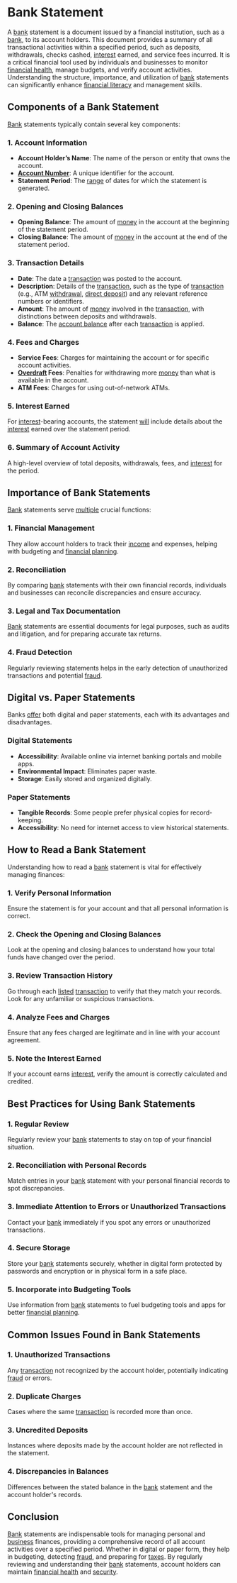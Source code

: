 # Bank Statement

A [bank](../b/bank.md) statement is a document issued by a financial institution, such as a [bank](../b/bank.md), to its account holders. This document provides a summary of all transactional activities within a specified period, such as deposits, withdrawals, checks cashed, [interest](../i/interest.md) earned, and service fees incurred. It is a critical financial tool used by individuals and businesses to monitor [financial health](../f/financial_health.md), manage budgets, and verify account activities. Understanding the structure, importance, and utilization of [bank](../b/bank.md) statements can significantly enhance [financial literacy](../f/financial_literacy.md) and management skills.

## Components of a Bank Statement
[Bank](../b/bank.md) statements typically contain several key components:

### 1. **Account Information**
- **Account Holder’s Name**: The name of the person or entity that owns the account.
- **[Account Number](../a/account_number.md)**: A unique identifier for the account.
- **Statement Period**: The [range](../r/range.md) of dates for which the statement is generated.

### 2. **Opening and Closing Balances**
- **Opening Balance**: The amount of [money](../m/money.md) in the account at the beginning of the statement period.
- **Closing Balance**: The amount of [money](../m/money.md) in the account at the end of the statement period.

### 3. **Transaction Details**
- **Date**: The date a [transaction](../t/transaction.md) was posted to the account.
- **Description**: Details of the [transaction](../t/transaction.md), such as the type of [transaction](../t/transaction.md) (e.g., ATM [withdrawal](../w/withdrawal.md), [direct deposit](../d/direct_deposit.md)) and any relevant reference numbers or identifiers.
- **Amount**: The amount of [money](../m/money.md) involved in the [transaction](../t/transaction.md), with distinctions between deposits and withdrawals.
- **Balance**: The [account balance](../a/account_balance.md) after each [transaction](../t/transaction.md) is applied.

### 4. **Fees and Charges**
- **Service Fees**: Charges for maintaining the account or for specific account activities.
- **[Overdraft](../o/overdraft.md) Fees**: Penalties for withdrawing more [money](../m/money.md) than what is available in the account.
- **ATM Fees**: Charges for using out-of-network ATMs.

### 5. **Interest Earned**
For [interest](../i/interest.md)-bearing accounts, the statement [will](../w/will.md) include details about the [interest](../i/interest.md) earned over the statement period.

### 6. **Summary of Account Activity**
A high-level overview of total deposits, withdrawals, fees, and [interest](../i/interest.md) for the period.

## Importance of Bank Statements
[Bank](../b/bank.md) statements serve [multiple](../m/multiple.md) crucial functions:

### 1. **Financial Management**
They allow account holders to track their [income](../i/income.md) and expenses, helping with budgeting and [financial planning](../f/financial_planning.md).

### 2. **Reconciliation**
By comparing [bank](../b/bank.md) statements with their own financial records, individuals and businesses can reconcile discrepancies and ensure accuracy.

### 3. **Legal and Tax Documentation**
[Bank](../b/bank.md) statements are essential documents for legal purposes, such as audits and litigation, and for preparing accurate tax returns.

### 4. **Fraud Detection**
Regularly reviewing statements helps in the early detection of unauthorized transactions and potential [fraud](../f/fraud.md).

## Digital vs. Paper Statements
Banks [offer](../o/offer.md) both digital and paper statements, each with its advantages and disadvantages.

### Digital Statements
- **Accessibility**: Available online via internet banking portals and mobile apps.
- **Environmental Impact**: Eliminates paper waste.
- **Storage**: Easily stored and organized digitally.
  
### Paper Statements
- **Tangible Records**: Some people prefer physical copies for record-keeping.
- **Accessibility**: No need for internet access to view historical statements.

## How to Read a Bank Statement
Understanding how to read a [bank](../b/bank.md) statement is vital for effectively managing finances:

### 1. **Verify Personal Information**
Ensure the statement is for your account and that all personal information is correct.

### 2. **Check the Opening and Closing Balances**
Look at the opening and closing balances to understand how your total funds have changed over the period.

### 3. **Review Transaction History**
Go through each [listed](../l/listed.md) [transaction](../t/transaction.md) to verify that they match your records. Look for any unfamiliar or suspicious transactions.

### 4. **Analyze Fees and Charges**
Ensure that any fees charged are legitimate and in line with your account agreement.

### 5. **Note the Interest Earned**
If your account earns [interest](../i/interest.md), verify the amount is correctly calculated and credited.

## Best Practices for Using Bank Statements

### 1. **Regular Review**
Regularly review your [bank](../b/bank.md) statements to stay on top of your financial situation.

### 2. **Reconciliation with Personal Records**
Match entries in your [bank](../b/bank.md) statement with your personal financial records to spot discrepancies.

### 3. **Immediate Attention to Errors or Unauthorized Transactions**
Contact your [bank](../b/bank.md) immediately if you spot any errors or unauthorized transactions.

### 4. **Secure Storage**
Store your [bank](../b/bank.md) statements securely, whether in digital form protected by passwords and encryption or in physical form in a safe place.

### 5. **Incorporate into Budgeting Tools**
Use information from [bank](../b/bank.md) statements to fuel budgeting tools and apps for better [financial planning](../f/financial_planning.md).

## Common Issues Found in Bank Statements
### 1. **Unauthorized Transactions**
Any [transaction](../t/transaction.md) not recognized by the account holder, potentially indicating [fraud](../f/fraud.md) or errors.

### 2. **Duplicate Charges**
Cases where the same [transaction](../t/transaction.md) is recorded more than once.

### 3. **Uncredited Deposits**
Instances where deposits made by the account holder are not reflected in the statement.

### 4. **Discrepancies in Balances**
Differences between the stated balance in the [bank](../b/bank.md) statement and the account holder's records.

## Conclusion
[Bank](../b/bank.md) statements are indispensable tools for managing personal and [business](../b/business.md) finances, providing a comprehensive record of all account activities over a specified period. Whether in digital or paper form, they help in budgeting, detecting [fraud](../f/fraud.md), and preparing for [taxes](../t/taxes.md). By regularly reviewing and understanding their [bank](../b/bank.md) statements, account holders can maintain [financial health](../f/financial_health.md) and [security](../s/security.md).
